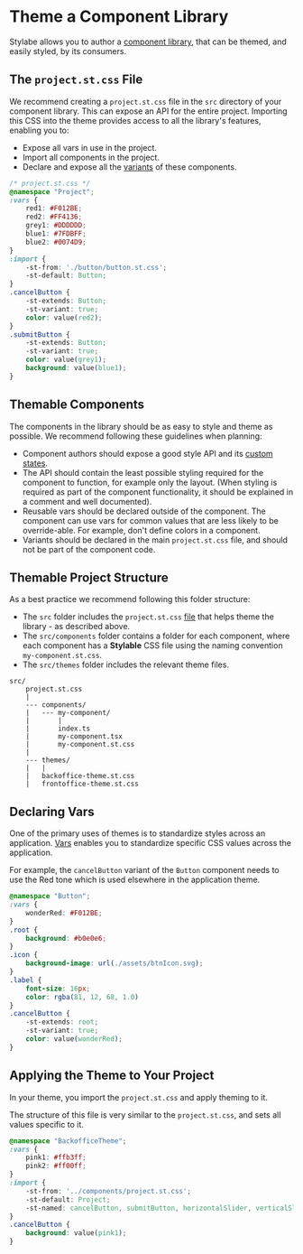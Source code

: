 # Theme a Component Library

Stylabe allows you to author a [component library](), that can be themed, and easily styled, by its consumers.  

## The `project.st.css` File

We recommend creating a `project.st.css` file in the `src` directory of your component library. This can expose an API for the entire project. Importing this CSS into the theme provides access to all the library's features, enabling you to: 

* Expose all vars in use in the project.
* Import all components in the project.
* Declare and expose all the [variants](../references/variants.md) of these components.

```css
/* project.st.css */
@namespace "Project";
:vars {
    red1: #F012BE;
    red2: #FF4136;
    grey1: #DDDDDD;
    blue1: #7FDBFF;
    blue2: #0074D9;
}
:import {
    -st-from: './button/button.st.css';
    -st-default: Button;
}
.cancelButton {
    -st-extends: Button;
    -st-variant: true;
    color: value(red2);
}
.submitButton {
    -st-extends: Button;
    -st-variant: true;
    color: value(grey1);
    background: value(blue1);
}
```

## Themable Components

The components in the library should be as easy to style and theme as possible. We recommend following these guidelines when planning: 

* Component authors should expose a good style API and its [custom states](../references/pseudo-classes.md). 
* The API should contain the least possible styling required for the component to function, for example only the layout. (When styling is required as part of the component functionality, it should be explained in a comment and well documented).
* Reusable vars should be declared outside of the component. The component can use vars for common values that are less likely to be override-able. For example, don't define colors in a component.
* Variants should be declared in the main `project.st.css` file, and should not be part of the component code.

## Themable Project Structure

As a best practice we recommend following this folder structure:

* The `src` folder includes the `project.st.css` [file](#the-project-file) that helps theme the library - as described above.
* The `src/components` folder contains a folder for each component, where each component has a **Stylable** CSS file using the naming convention `my-component.st.css`.
* The `src/themes` folder includes the relevant theme files.

```
src/
    project.st.css
    |
    --- components/
    |   --- my-component/
    |       |
    |       index.ts
    |       my-component.tsx
    |       my-component.st.css
    |
    --- themes/
    |   |
    |   backoffice-theme.st.css
    |   frontoffice-theme.st.css
```
## Declaring Vars

One of the primary uses of themes is to standardize styles across an application. [Vars](../references/variables.md) enables you to standardize specific CSS values across the application.

For example, the `cancelButton` variant of the `Button` component needs to use the Red tone which is used elsewhere in the application theme.

```css
@namespace "Button";
:vars {
    wonderRed: #F012BE;
}
.root {
    background: #b0e0e6;
}
.icon {
    background-image: url(./assets/btnIcon.svg);
}
.label {
    font-size: 16px;
    color: rgba(81, 12, 68, 1.0)
}
.cancelButton {
    -st-extends: root;
    -st-variant: true;
    color: value(wonderRed);
}
```

## Applying the Theme to Your Project

In your theme, you import the `project.st.css` and apply theming to it.

The structure of this file is very similar to the `project.st.css`, and sets all values specific to it. 

```css
@namespace "BackofficeTheme";
:vars {
    pink1: #ffb3ff;
    pink2: #ff00ff;
}
:import {
    -st-from: '../components/project.st.css';
    -st-default: Project;
    -st-named: cancelButton, submitButton, horizontalSlider, verticalSlider;
}
.cancelButton {
    background: value(pink1);
}
```
